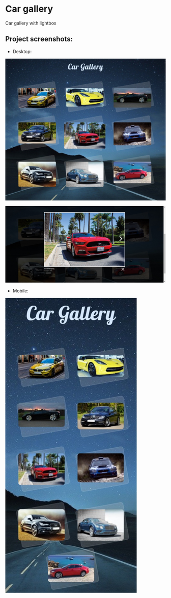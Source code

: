 # Car gallery
Car gallery with lightbox

## Project screenshots:
- Desktop:

![Desktop verion:](https://raw.githubusercontent.com/aszkurlat/car-gallery/main/Screenshot/Car%20Gallery.png)

![Desktop verion:](https://raw.githubusercontent.com/aszkurlat/car-gallery/main/Screenshot/Gallery.png)




- Mobile:


![Mobile version:](https://github.com/aszkurlat/car-gallery/blob/main/Screenshot/Car%20Gallery%20Mobile.png)
